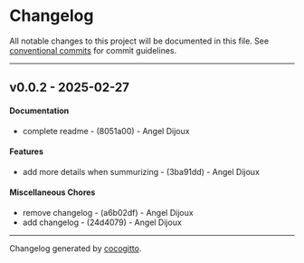 # Changelog
All notable changes to this project will be documented in this file. See [conventional commits](https://www.conventionalcommits.org/) for commit guidelines.

- - -
## v0.0.2 - 2025-02-27
#### Documentation
- complete readme - (8051a00) - Angel Dijoux
#### Features
- add more details when summurizing - (3ba91dd) - Angel Dijoux
#### Miscellaneous Chores
- remove changelog - (a6b02df) - Angel Dijoux
- add changelog - (24d4079) - Angel Dijoux

- - -

Changelog generated by [cocogitto](https://github.com/cocogitto/cocogitto).